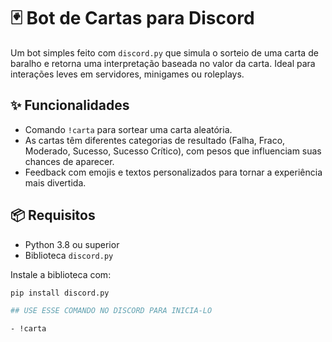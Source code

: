 # 🃏 Bot de Cartas para Discord

Um bot simples feito com `discord.py` que simula o sorteio de uma carta de baralho e retorna uma interpretação baseada no valor da carta. Ideal para interações leves em servidores, minigames ou roleplays.

## ✨ Funcionalidades

- Comando `!carta` para sortear uma carta aleatória.
- As cartas têm diferentes categorias de resultado (Falha, Fraco, Moderado, Sucesso, Sucesso Crítico), com pesos que influenciam suas chances de aparecer.
- Feedback com emojis e textos personalizados para tornar a experiência mais divertida.

## 📦 Requisitos

- Python 3.8 ou superior
- Biblioteca `discord.py`

Instale a biblioteca com:

```bash
pip install discord.py

## USE ESSE COMANDO NO DISCORD PARA INICIA-LO

- !carta
